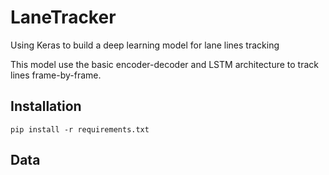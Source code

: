 # LaneTracker
Using Keras to build a deep learning model for lane lines tracking

This model use the basic encoder-decoder and LSTM architecture to track lines frame-by-frame.

## Installation
```
pip install -r requirements.txt
```

## Data
